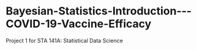 # Bayesian-Statistics-Introduction---COVID-19-Vaccine-Efficacy
Project 1 for STA 141A: Statistical Data Science
